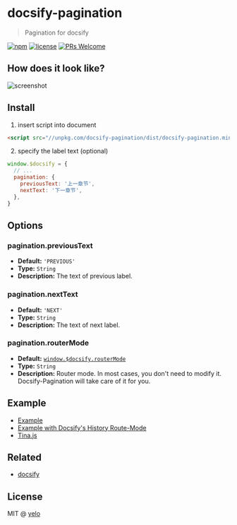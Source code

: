 # docsify-pagination
> Pagination for docsify

[![npm](https://img.shields.io/npm/v/docsify-pagination.svg?style=flat-square)](https://www.npmjs.com/package/docsify-pagination)
[![license](https://img.shields.io/github/license/imyelo/docsify-pagination.svg?style=flat-square)](./LICENSE)
[![PRs Welcome](https://img.shields.io/badge/PRs-welcome-brightgreen.svg?style=flat-square)](http://makeapullrequest.com)

## How does it look like?
![screenshot](./_medias/screenshot.png)

## Install
1. insert script into document

  ```html
  <script src="//unpkg.com/docsify-pagination/dist/docsify-pagination.min.js"></script>
  ```

2. specify the label text (optional)

  ```javascript
  window.$docsify = {
    // ...
    pagination: {
      previousText: '上一章节',
      nextText: '下一章节',
    },
  }
  ```

## Options
### pagination.previousText
* **Default:** ``'PREVIOUS'``
* **Type:** ``String``
* **Description:** The text of previous label.

### pagination.nextText
* **Default:** ``'NEXT'``
* **Type:** ``String``
* **Description:** The text of next label.

### pagination.routerMode
* **Default:** [`window.$docsify.routerMode`](https://docsify.js.org/#/configuration?id=routermode)
* **Type:** ``String``
* **Description:** Router mode. In most cases, you don't need to modify it. Docsify-Pagination will take care of it for you.

## Example
- [Example](example/default/index.html)
- [Example with Docsify's History Route-Mode](example/router-mode-history/index.html)
- [Tina.js](https://tina.js.org/)

## Related
- [docsify](https://github.com/QingWei-Li/docsify/)

## License
MIT @ [yelo](https://github.com/imyelo)
